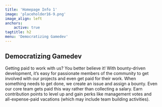 ```yaml
---
title: 'Homepage Info 1'
image: 'placeholder16-9.png'
image_align: left
anchors:
    active: true
tagtitle: h2
menu: 'Democratizing Gamedev'
---
```


## **Democratizing Gamedev**

Getting paid to work with us? You better believe it! With bounty-driven development, it’s easy for passionate members of the community to get involved with our projects and even get paid for their work. When something needs to get done, we create an issue and assign a bounty. Even our core team gets paid this way rather than collecting a salary. Earn contribution points to level up and gain perks like management votes and all-expense-paid vacations (which may include team building activities).